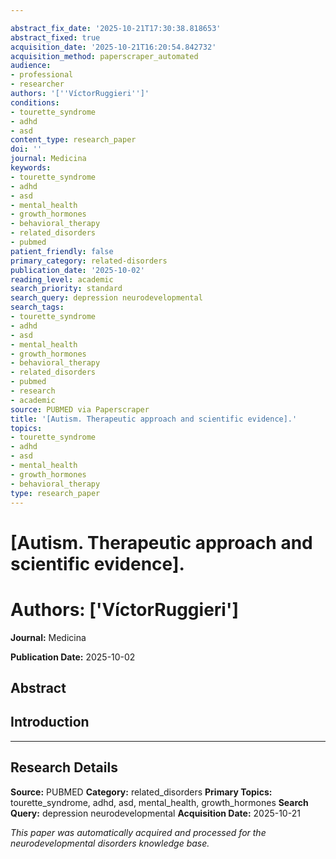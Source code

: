```yaml
---

abstract_fix_date: '2025-10-21T17:30:38.818653'
abstract_fixed: true
acquisition_date: '2025-10-21T16:20:54.842732'
acquisition_method: paperscraper_automated
audience:
- professional
- researcher
authors: '[''VíctorRuggieri'']'
conditions:
- tourette_syndrome
- adhd
- asd
content_type: research_paper
doi: ''
journal: Medicina
keywords:
- tourette_syndrome
- adhd
- asd
- mental_health
- growth_hormones
- behavioral_therapy
- related_disorders
- pubmed
patient_friendly: false
primary_category: related-disorders
publication_date: '2025-10-02'
reading_level: academic
search_priority: standard
search_query: depression neurodevelopmental
search_tags:
- tourette_syndrome
- adhd
- asd
- mental_health
- growth_hormones
- behavioral_therapy
- related_disorders
- pubmed
- research
- academic
source: PUBMED via Paperscraper
title: '[Autism. Therapeutic approach and scientific evidence].'
topics:
- tourette_syndrome
- adhd
- asd
- mental_health
- growth_hormones
- behavioral_therapy
type: research_paper
---
```




# [Autism. Therapeutic approach and scientific evidence].

# **Authors:** ['VíctorRuggieri']

**Journal:** Medicina

**Publication Date:** 2025-10-02

## Abstract

## Introduction

---

## Research Details

**Source:** PUBMED
**Category:** related_disorders
**Primary Topics:** tourette_syndrome, adhd, asd, mental_health, growth_hormones
**Search Query:** depression neurodevelopmental
**Acquisition Date:** 2025-10-21

*This paper was automatically acquired and processed for the neurodevelopmental disorders knowledge base.*
